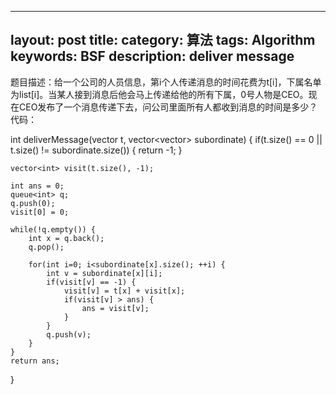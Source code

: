 
---
layout: post
title: 
category: 算法
tags: Algorithm
keywords: BSF
description: deliver message
---

题目描述：给一个公司的人员信息，第i个人传递消息的时间花费为t[i]，下属名单为list[i]。当某人接到消息后他会马上传递给他的所有下属，0号人物是CEO。现在CEO发布了一个消息传递下去，问公司里面所有人都收到消息的时间是多少？
代码：

int deliverMessage(vector<int> t, vector<vector<int>> subordinate) {
    if(t.size() == 0 || t.size() != subordinate.size()) {
        return -1;
    }

    vector<int> visit(t.size(), -1);
    
    int ans = 0;
    queue<int> q;
    q.push(0);
    visit[0] = 0;

    while(!q.empty()) {
        int x = q.back();
        q.pop();

        for(int i=0; i<subordinate[x].size(); ++i) {
            int v = subordinate[x][i];
            if(visit[v] == -1) {
                visit[v] = t[x] + visit[x];
                if(visit[v] > ans) {
                    ans = visit[v];
                }
            }
            q.push(v);
        }
    }
    return ans;
}
